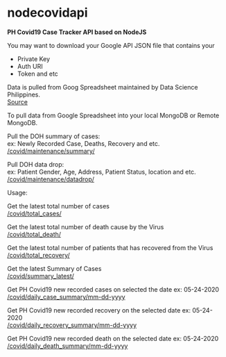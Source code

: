 # nodecovidapi
**PH Covid19 Case Tracker API based on NodeJS**

You may want to download your Google API JSON file that contains your <br/>
* Private Key
* Auth URI
* Token and etc

Data is pulled from Goog Spreadsheet maintained by Data Science Philippines. <br/>
[Source](https://docs.google.com/spreadsheets/d/16g_PUxKYMC0XjeEKF6FPUBq2-pFgmTkHoj5lbVrGLhE/edit#gid=521959656)

To pull data from Google Spreadsheet into your local MongoDB or Remote MongoDB.

Pull the DOH summary of cases: <br/>
ex: Newly Recorded Case, Deaths, Recovery and etc. <br/>
[/covid/maintenance/summary/](/covid/maintenance/summary/)

Pull DOH data drop: <br/>
ex: Patient Gender, Age, Address, Patient Status, location and etc. <br/>
[/covid/maintenance/datadrop/](/covid/maintenance/datadrop/) <br/>

Usage:

Get the latest total number of cases <br/>
[/covid/total_cases/](/covid/total_cases/) <br/>

Get the latest total number of death cause by the Virus <br/>
[/covid/total_death/](/covid/total_death/) <br/>

Get the latest total number of patients that has recovered from the Virus <br/>
[/covid/total_recovery/](/covid/total_recovery/) <br/>

Get the latest Summary of Cases <br/>
[/covid/summary_latest/](/covid/summary_latest/) <br/>

Get PH Covid19 new recorded cases on selected the date ex: 05-24-2020 <br/>
[/covid/daily_case_summary/mm-dd-yyyy](/covid/daily_case_summary/mm-dd-yyyy) <br/>

Get PH Covid19 new recorded recovery on the selected date ex: 05-24-2020 <br/>
[/covid/daily_recovery_summary/mm-dd-yyyy](/covid/daily_recovery_summary/mm-dd-yyyy) <br/>

Get PH Covid19 new recorded death on the selected date ex: 05-24-2020 <br/>
[/covid/daily_death_summary/mm-dd-yyyy](/covid/daily_death_summary/mm-dd-yyyy) <br/>
